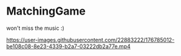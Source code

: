 # MatchingGame

won't miss the music :)

https://user-images.githubusercontent.com/22883222/176785012-be108c08-8e23-4339-b2a7-03222db2a77e.mp4

